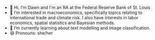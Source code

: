 - 👋 Hi, I’m Dawn and I'm an RA at the Federal Reserve Bank of St. Louis
- 👀 I’m interested in macroeconomics, specifically topics relating to international trade and climate risk. I also have interests in labor economics, spatial statistics and Bayesian methods.
- 🌱 I’m currently learning about text modelling and image classification.
- 😄 Pronouns: she/her


<!---
dawncca/dawncca is a ✨ special ✨ repository because its `README.md` (this file) appears on your GitHub profile.
You can click the Preview link to take a look at your changes.
--->
